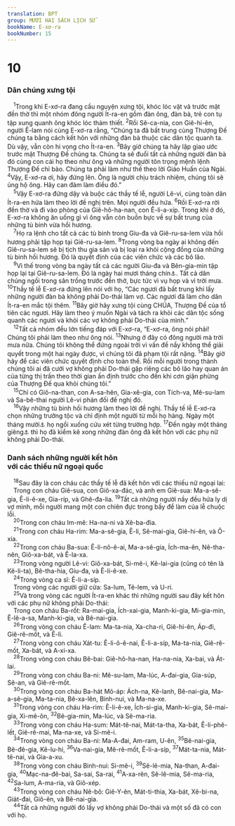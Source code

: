 ```yaml
---
translation: BPT
group: MƯƠI HAI SÁCH LỊCH SỬ
bookName: E-xơ-ra 
bookNumber: 15
---
```


<div class="title"><h1>10</h1><h3>Dân chúng xưng tội</h3></div>
<span class="verse exo_10_1"> <sup>1</sup>Trong khi E-xơ-ra đang cầu nguyện xưng tội, khóc lóc vật vã trước mặt đền thờ thì một nhóm đông người Ít-ra-en gồm đàn ông, đàn bà, trẻ con tụ tập xung quanh ông khóc lóc thảm thiết.</span>
<span class="verse exo_10_2"><sup>2</sup>Rồi Sê-ca-nia, con Giê-hi-ên, người Ê-lam nói cùng E-xơ-ra rằng, “Chúng ta đã bất trung cùng Thượng Đế chúng ta bằng cách kết hôn với những đàn bà thuộc các dân tộc quanh ta. Dù vậy, vẫn còn hi vọng cho Ít-ra-en.</span>
<span class="verse exo_10_3"><sup>3</sup>Bây giờ chúng ta hãy lập giao ước trước mặt Thượng Đế chúng ta. Chúng ta sẽ đuổi tất cả những người đàn bà đó cùng con cái họ theo như ông và những người tôn trọng mệnh lệnh Thượng Đế chỉ bảo. Chúng ta phải làm như thế theo lời Giáo Huấn của Ngài.</span>
<span class="verse exo_10_4"><sup>4</sup>Vậy, E-xơ-ra ơi, hãy đứng lên. Ông là người chịu trách nhiệm, chúng tôi sẽ ủng hộ ông. Hãy can đảm làm điều đó.”<br/></span>
<span class="verse exo_10_5"> <sup>5</sup>Vậy E-xơ-ra đứng dậy và buộc các thầy tế lễ, người Lê-vi, cùng toàn dân Ít-ra-en hứa làm theo lời đề nghị trên. Mọi người đều hứa.</span>
<span class="verse exo_10_6"><sup>6</sup>Rồi E-xơ-ra rời đền thờ và đi vào phòng của Giê-hô-ha-nan, con Ê-li-a-xíp. Trong khi ở đó, E-xơ-ra không ăn uống gì vì ông vẫn còn buồn bực về sự bất trung của những tù binh vừa hồi hương.<br/></span>
<span class="verse exo_10_7"> <sup>7</sup>Họ ra lệnh cho tất cả các tù binh trong Giu-đa và Giê-ru-sa-lem vừa hồi hương phải tập họp tại Giê-ru-sa-lem.</span>
<span class="verse exo_10_8"><sup>8</sup>Trong vòng ba ngày ai không đến Giê-ru-sa-lem sẽ bị tịch thu gia sản và bị loại ra khỏi cộng đồng của những tù binh hồi hương. Đó là quyết định của các viên chức và các bô lão.<br/></span>
<span class="verse exo_10_9"> <sup>9</sup>Vì thế trong vòng ba ngày tất cả các người Giu-đa và Bên-gia-min tập họp lại tại Giê-ru-sa-lem. Đó là ngày hai mươi tháng chín<a data-toggle="tooltip" data-placement="bottom" title="Theo lịch Do-thái tức tháng 11-12 dương lịch.">⚓</a>. Tất cả dân chúng ngồi trong sân trống trước đền thờ, bực tức vì vụ họp và vì trời mưa.</span>
<span class="verse exo_10_10"><sup>10</sup>Thầy tế lễ E-xơ-ra đứng lên nói với họ, “Các ngươi đã bất trung khi lấy những người đàn bà không phải Do-thái làm vợ. Các ngươi đã làm cho dân Ít-ra-en mắc tội thêm.</span>
<span class="verse exo_10_11"><sup>11</sup>Bây giờ hãy xưng tội cùng CHÚA, Thượng Đế của tổ tiên các ngươi. Hãy làm theo ý muốn Ngài và tách ra khỏi các dân tộc sống quanh các ngươi và khỏi các vợ không phải Do-thái của mình.”<br/></span>
<span class="verse exo_10_12"> <sup>12</sup>Tất cả nhóm đều lớn tiếng đáp với E-xơ-ra, “E-xơ-ra, ông nói phải! Chúng tôi phải làm theo như ông nói.</span>
<span class="verse exo_10_13"><sup>13</sup>Nhưng ở đây có đông người mà trời mưa nữa. Chúng tôi không thể đứng ngoài trời vì vấn đề nầy không thể giải quyết trong một hai ngày được, vì chúng tôi đã phạm tội rất nặng.</span>
<span class="verse exo_10_14"><sup>14</sup>Bây giờ hãy để các viên chức quyết định cho toàn thể. Rồi mỗi người trong thành chúng tôi ai đã cưới vợ không phải Do-thái gặp riêng các bô lão hay quan án của từng thị trấn theo thời gian ấn định trước cho đến khi cơn giận phừng của Thượng Đế qua khỏi chúng tôi.”<br/></span>
<span class="verse exo_10_15"> <sup>15</sup>Chỉ có Giô-na-than, con A-sa-hên, Gia-xê-gia, con Tích-va, Mê-su-lam và Sa-bê-thai người Lê-vi phản đối đề nghị đó.<br/></span>
<span class="verse exo_10_16"> <sup>16</sup>Vậy những tù binh hồi hương làm theo lời đề nghị. Thầy tế lễ E-xơ-ra chọn những trưởng tộc và chỉ định một người từ mỗi họ hàng. Ngày một tháng mười<a data-toggle="tooltip" data-placement="bottom" title="Theo lịch Do-thái tức tháng 12-1 dương lịch.">⚓</a> họ ngồi xuống cứu xét từng trường hợp.</span>
<span class="verse exo_10_17"><sup>17</sup>Đến ngày một tháng giêng<a data-toggle="tooltip" data-placement="bottom" title="Theo lịch Do-thái tức tháng 3-4 dương lịch.">⚓</a> thì họ đã kiểm kê xong những đàn ông đã kết hôn với các phụ nữ không phải Do-thái.<br/></span>
<div class="title"><h3>Danh sách những người kết hôn<br/>với các thiếu nữ ngoại quốc</h3></div>
<span class="verse exo_10_18"> <sup>18</sup>Sau đây là con cháu các thầy tế lễ đã kết hôn với các thiếu nữ ngoại lai:<br/> Trong con cháu Giê-sua, con Giô-xa-đác, và anh em Giê-sua: Ma-a-sê-gia, Ê-li-ê-xe, Gia-ríp, và Ghê-đa-lia.</span>
<span class="verse exo_10_19"><sup>19</sup>Tất cả những người nầy đều hứa ly dị vợ mình, mỗi người mang một con chiên đực trong bầy để làm của lễ chuộc lỗi.<br/></span>
<span class="verse exo_10_20"> <sup>20</sup>Trong con cháu Im-mê: Ha-na-ni và Xê-ba-đia.<br/></span>
<span class="verse exo_10_21"> <sup>21</sup>Trong con cháu Ha-rim: Ma-a-sê-gia, Ê-li, Sê-mai-gia, Giê-hi-ên, và Ô-xia.<br/></span>
<span class="verse exo_10_22"> <sup>22</sup>Trong con cháu Ba-sua: Ê-li-nô-ê-ai, Ma-a-sê-gia, Ích-ma-ên, Nê-tha-nên, Giô-xa-bát, và Ê-la-xa.<br/></span>
<span class="verse exo_10_23"> <sup>23</sup>Trong vòng người Lê-vi: Giô-xa-bát, Si-mê-i, Kê-lai-gia (cũng có tên là Kê-li-ta), Bê-tha-hia, Giu-đa, và Ê-li-ê-xe.<br/></span>
<span class="verse exo_10_24"> <sup>24</sup>Trong vòng ca sĩ: Ê-li-a-síp.<br/> Trong vòng các người giữ cửa: Sa-lum, Tê-lem, và U-ri.<br/></span>
<span class="verse exo_10_25"> <sup>25</sup>Và trong vòng các người Ít-ra-en khác thì những người sau đây kết hôn với các phụ nữ không phải Do-thái:<br/> Trong con cháu Ba-rốt: Ra-mai-gia, Ích-xai-gia, Manh-ki-gia, Mi-gia-min, Ê-lê-a-sa, Manh-ki-gia, và Bê-nai-gia.<br/></span>
<span class="verse exo_10_26"> <sup>26</sup>Trong vòng con cháu Ê-lam: Ma-ta-nia, Xa-cha-ri, Giê-hi-ên, Áp-đi, Giê-rê-mốt, và Ê-li.<br/></span>
<span class="verse exo_10_27"> <sup>27</sup>Trong vòng con cháu Xát-tu: Ê-li-ô-ê-nai, Ê-li-a-síp, Ma-ta-nia, Giê-rê-mốt, Xa-bát, và A-xi-xa.<br/></span>
<span class="verse exo_10_28"> <sup>28</sup>Trong vòng con cháu Bê-bai: Giê-hô-ha-nan, Ha-na-nia, Xa-bai, và Át-lai.<br/></span>
<span class="verse exo_10_29"> <sup>29</sup>Trong vòng con cháu Ba-ni: Mê-su-lam, Ma-lúc, A-đai-gia, Gia-súp, Sê-an, và Giê-rê-mốt.<br/></span>
<span class="verse exo_10_30"> <sup>30</sup>Trong vòng con cháu Ba-hát Mô-áp: Ách-na, Kê-lanh, Bê-nai-gia, Ma-a-sê-gia, Ma-ta-nia, Bê-xa-lên, Binh-nui, và Ma-na-xe.<br/></span>
<span class="verse exo_10_31"> <sup>31</sup>Trong vòng con cháu Ha-rim: Ê-li-ê-xe, Ích-si-gia, Manh-ki-gia, Sê-mai-gia, Xi-mê-ôn,</span>
<span class="verse exo_10_32"><sup>32</sup>Bê-gia-min, Ma-lúc, và Sê-ma-ria.<br/></span>
<span class="verse exo_10_33"> <sup>33</sup>Trong vòng con cháu Ha-sum: Mát-tê-nai, Mát-ta-tha, Xa-bát, Ê-li-phê-lết, Giê-rê-mai, Ma-na-xe, và Si-mê-i.<br/></span>
<span class="verse exo_10_34"> <sup>34</sup>Trong vòng con cháu Ba-ni: Ma-A-đai, Am-ram, U-ên,</span>
<span class="verse exo_10_35"><sup>35</sup>Bê-nai-gia, Bê-đê-gia, Kê-lu-hi,</span>
<span class="verse exo_10_36"><sup>36</sup>Va-nai-gia, Mê-rê-mốt, Ê-li-a-síp,</span>
<span class="verse exo_10_37"><sup>37</sup>Mát-ta-nia, Mát-tê-nai, và Gia-a-xu.<br/></span>
<span class="verse exo_10_38"> <sup>38</sup>Trong vòng con cháu Binh-nui: Si-mê-i,</span>
<span class="verse exo_10_39"><sup>39</sup>Sê-lê-mia, Na-than, A-đai-gia,</span>
<span class="verse exo_10_40"><sup>40</sup>Mạc-na-đê-bai, Sa-sai, Sa-rai,</span>
<span class="verse exo_10_41"><sup>41</sup>A-xa-rên, Sê-lê-mia, Sê-ma-ria,</span>
<span class="verse exo_10_42"><sup>42</sup>Sa-lum, A-ma-ria, và Giô-xép.<br/></span>
<span class="verse exo_10_43"> <sup>43</sup>Trong vòng con cháu Nê-bô: Giê-Y-ên, Mát-ti-thia, Xa-bát, Xê-bi-na, Giát-đai, Giô-ên, và Bê-nai-gia.<br/></span>
<span class="verse exo_10_44"> <sup>44</sup>Tất cả những người đó lấy vợ không phải Do-thái và một số đã có con với họ.<br/></span>
